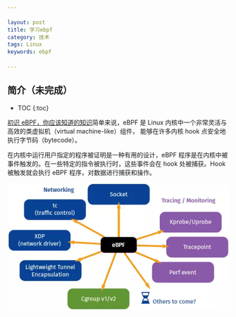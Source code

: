 ```yaml
---

layout: post
title: 学习ebpf
category: 技术
tags: Linux
keywords: ebpf

---
```


## 简介（未完成）

* TOC
{:toc}

[初识 eBPF，你应该知道的知识](https://mp.weixin.qq.com/s/Gd4kV0hnLE_yBWm_MmMEUQ)简单来说，eBPF 是 Linux 内核中一个非常灵活与高效的类虚拟机（virtual machine-like）组件， 能够在许多内核 hook 点安全地执行字节码（bytecode）。

在内核中运行用户指定的程序被证明是一种有用的设计，eBPF 程序是在内核中被事件触发的。在一些特定的指令被执行时，这些事件会在 hook 处被捕获。Hook 被触发就会执行 eBPF 程序，对数据进行捕获和操作。

![](/public/upload/linux/ebpf_overview.png)
